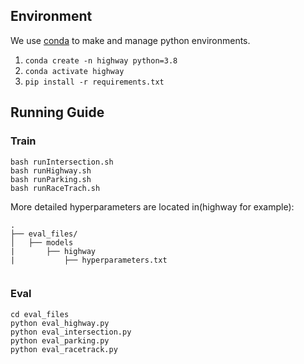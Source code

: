 ## Environment

We use [conda](https://anaconda.org/anaconda/conda) to make and manage python environments.

1. `conda create -n highway python=3.8`
2. `conda activate highway`
3. `pip install -r requirements.txt`

## Running Guide

### Train

```shell
bash runIntersection.sh
bash runHighway.sh
bash runParking.sh
bash runRaceTrach.sh
```

More detailed hyperparameters are located in(highway for example):

``` shell_tree
.
├── eval_files/
│   ├── models 
|       ├── highway
|           ├── hyperparameters.txt


```
### Eval

```shell
cd eval_files
python eval_highway.py
python eval_intersection.py
python eval_parking.py
python eval_racetrack.py
```
